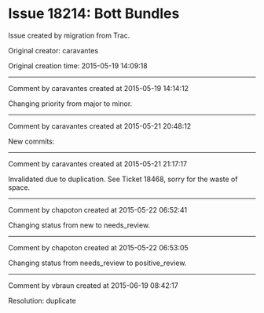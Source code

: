# Issue 18214: Bott Bundles

Issue created by migration from Trac.

Original creator: caravantes

Original creation time: 2015-05-19 14:09:18




---

Comment by caravantes created at 2015-05-19 14:14:12

Changing priority from major to minor.


---

Comment by caravantes created at 2015-05-21 20:48:12

New commits:


---

Comment by caravantes created at 2015-05-21 21:17:17

Invalidated due to duplication. See Ticket 18468, sorry for the waste of space.


---

Comment by chapoton created at 2015-05-22 06:52:41

Changing status from new to needs_review.


---

Comment by chapoton created at 2015-05-22 06:53:05

Changing status from needs_review to positive_review.


---

Comment by vbraun created at 2015-06-19 08:42:17

Resolution: duplicate
